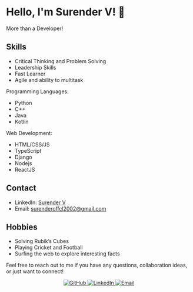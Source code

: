# Hello, I'm Surender V! 👋

More than a Developer!

## Skills

- Critical Thinking and Problem Solving
- Leadership Skills
- Fast Learner
- Agile and ability to multitask

Programming Languages:
- Python
- C++
- Java
- Kotlin

Web Development:
- HTML/CSS/JS
- TypeScript
- Django
- Nodejs
- ReactJS

## Contact

- LinkedIn: [Surender V](https://www.linkedin.com/in/surender-venkatesan-72aa17205/)
- Email: surenderoffcl2002@gmail.com

## Hobbies

- Solving Rubik’s Cubes
- Playing Cricket and Football
- Surfing the web to explore interesting facts

Feel free to reach out to me if you have any questions, collaboration ideas, or just want to connect!

<div align="center">
    <a href="https://github.com/Edmonstone">
        <img src="https://img.shields.io/badge/-GitHub-181717?style=flat-square&logo=github" alt="GitHub" />
    </a>
    <a href="https://www.linkedin.com/in/surender-venkatesan-72aa17205/">
        <img src="https://img.shields.io/badge/-LinkedIn-0A66C2?style=flat-square&logo=linkedin" alt="LinkedIn" />
    </a>
    <a href="mailto:surenderoffcl2002@gmail.com">
        <img src="https://img.shields.io/badge/-Email-D14836?style=flat-square&logo=gmail&logoColor=white" alt="Email" />
    </a>
</div>
